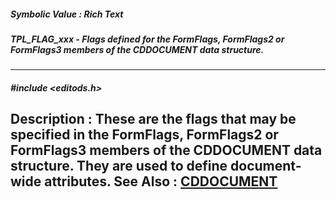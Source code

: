 ##### Symbolic Value : Rich Text
##### TPL_FLAG_xxx - Flags defined for the FormFlags, FormFlags2 or FormFlags3 members of the CDDOCUMENT data structure.
---
##### #include <editods.h>
**Description :**
These are the flags that may be specified in the FormFlags, FormFlags2 or 
FormFlags3 members of the CDDOCUMENT data structure. They are used to define 
document-wide attributes.
**See Also :**
[CDDOCUMENT](D:/md_files/CDDOCUMENT.md)
---
